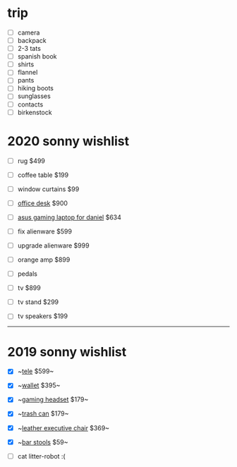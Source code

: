 # trip 

- [ ] camera
- [ ] backpack
- [ ] 2-3 tats
- [ ] spanish book
- [ ] shirts
- [ ] flannel
- [ ] pants
- [ ] hiking boots
- [ ] sunglasses
- [ ] contacts
- [ ] birkenstock

# 2020 sonny wishlist

- [ ] rug $499
- [ ] coffee table $199
- [ ] window curtains $99

- [ ] [office desk](https://www.poppin.com/Series-A-Executive-Desk%2C-Natural-Oak%2C-72%22%2C-Charcoal-Legs-104000+%3A+105515.html) $900

- [ ] [asus gaming laptop for daniel](https://www.amazon.com/ASUS-Vivobook-GeForce-Fingerprint-Backlit/dp/B07MKLLVFZ/ref=sr_1_4?qid=1563325372&refinements=p_89%3AAsus&s=electronics&sr=1-4) $634

- [ ] fix alienware $599
- [ ] upgrade alienware $999

- [ ] orange amp $899
- [ ] pedals
- [ ] tv $899
- [ ] tv stand $299
- [ ] tv speakers $199

---

# 2019 sonny wishlist

- [x] ~[tele](https://www.guitarcenter.com/Fender/Special-Edition-HH-Maple-Fingerboard-Standard-Telecaster-Sea-Foam-Pearl-1500000011253.gc?pfm=item_page.rrt1|PopularProductsInCategory#productDetail) $599~
- [x] ~[wallet](https://www.prada.com/us/en/men/accessories/wallets/products.saffiano_leather_wallet.2MO233_053_F0002.html) $395~
- [x] ~[gaming headset](https://steelseries.com/gaming-headsets/arctis-pro) $179~
- [x] ~[trash can](https://www.bedbathandbeyond.com/store/product/simplehuman-reg-55-liter-rectangular-step-trash-can-with-liner-pocket/3267260?categoryId=14368) $179~
- [x] ~[leather executive chair](https://www.staples.com/La-Z-Boy-Winston-Leather-Executive-Office-Chair-Fixed-Arms-Brown-44763/product_1200191?cid=PS:GooglePLAs:1200191&ci_src=17588969&ci_sku=1200191&KPID=1200191&gclid=Cj0KCQjwitPnBRCQARIsAA5n84mUs2W06Lc929BdX1gOYsLOOUdbAPg2RAHakKeF12AKmiBVfypQHMEaApw4EALw_wcB) $369~
- [x] ~[bar stools](https://www.amazon.com/dp/B001FB5K94/ref=cm_sw_em_r_mt_dp_U_0lNlDbSD5849J) $59~
- [ ] cat litter-robot :(

